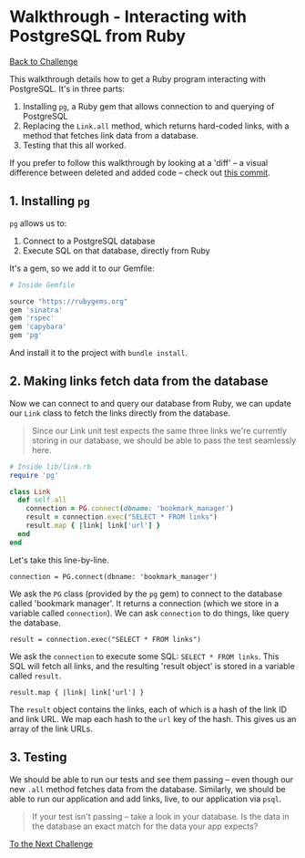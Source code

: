 # Walkthrough - Interacting with PostgreSQL from Ruby

[Back to Challenge](../06_interacting_with_postgres_from_ruby.md)

This walkthrough details how to get a Ruby program interacting with PostgreSQL. It's in three parts:

1. Installing `pg`, a Ruby gem that allows connection to and querying of PostgreSQL
2. Replacing the `Link.all` method, which returns hard-coded links, with a method that fetches link data from a database.
3. Testing that this all worked.

If you prefer to follow this walkthrough by looking at a 'diff' – a visual difference between deleted and added code – check out [this commit](https://github.com/sjmog/bookmark_manager/commit/b1510f7c355cfba01be71f5e12cf06b87619b547).

## 1. Installing `pg`

`pg` allows us to:

1. Connect to a PostgreSQL database
2. Execute SQL on that database, directly from Ruby

It's a gem, so we add it to our Gemfile:

```ruby
# Inside Gemfile

source "https://rubygems.org"
gem 'sinatra'
gem 'rspec'
gem 'capybara'
gem 'pg'
```

And install it to the project with `bundle install`.

## 2. Making links fetch data from the database

Now we can connect to and query our database from Ruby, we can update our `Link` class to fetch the links directly from the database.

> Since our Link unit test expects the same three links we're currently storing in our database, we should be able to pass the test seamlessly here.

```ruby
# Inside lib/link.rb
require 'pg'

class Link
  def self.all
    connection = PG.connect(dbname: 'bookmark_manager')
    result = connection.exec("SELECT * FROM links")
    result.map { |link| link['url'] }
  end
end
```

Let's take this line-by-line.

```
connection = PG.connect(dbname: 'bookmark_manager')
```

We ask the `PG` class (provided by the `pg` gem) to connect to the database called 'bookmark manager'. It returns a connection (which we store in a variable called `connection`). We can ask `connection` to do things, like query the database.

```
result = connection.exec("SELECT * FROM links")
```

We ask the `connection` to execute some SQL: `SELECT * FROM links`. This SQL will fetch all links, and the resulting 'result object' is stored in a variable called `result`.

```
result.map { |link| link['url'] }
```

The `result` object contains the links, each of which is a hash of the link ID and link URL. We map each hash to the `url` key of the hash. This gives us an array of the link URLs.

## 3. Testing

We should be able to run our tests and see them passing – even though our new `.all` method fetches data from the database. Similarly, we should be able to run our application and add links, live, to our application via `psql`.

> If your test isn't passing – take a look in your database. Is the data in the database an exact match for the data your app expects?

[To the Next Challenge](../07_upgrading_your_toolset.md)
